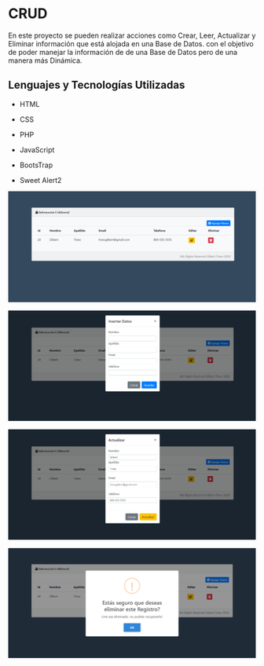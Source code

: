 # CRUD

En este proyecto se pueden realizar acciones como
Crear, Leer, Actualizar y Eliminar información que está alojada en una Base de Datos.
con el objetivo de poder manejar la información de de una Base de Datos pero de una manera más Dinámica.


## Lenguajes y Tecnologías Utilizadas

- HTML

- CSS

- PHP

- JavaScript

- BootsTrap

- Sweet Alert2




![](img/captura1.png)


![](img/captura2.png)


![](img/captura3.png)


![](img/captura4.png)
